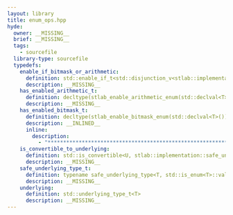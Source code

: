 ```yaml
---
layout: library
title: enum_ops.hpp
hyde:
  owner: __MISSING__
  brief: __MISSING__
  tags:
    - sourcefile
  library-type: sourcefile
  typedefs:
    enable_if_bitmask_or_arithmetic:
      definition: std::enable_if_t<std::disjunction_v<stlab::implementation::has_enabled_bitmask_t<T>, stlab::implementation::has_enabled_arithmetic_t<T>>, U>
      description: __MISSING__
    has_enabled_arithmetic_t:
      definition: decltype(stlab_enable_arithmetic_enum(std::declval<T>()))
      description: __MISSING__
    has_enabled_bitmask_t:
      definition: decltype(stlab_enable_bitmask_enum(std::declval<T>()))
      description: __INLINED__
      inline:
        description:
          - "***********************************************************************************************"
    is_convertible_to_underlying:
      definition: std::is_convertible<U, stlab::implementation::safe_underlying_type_t<T>>
      description: __MISSING__
    safe_underlying_type_t:
      definition: typename safe_underlying_type<T, std::is_enum<T>::value>::type
      description: __MISSING__
    underlying:
      definition: std::underlying_type_t<T>
      description: __MISSING__
---
```

